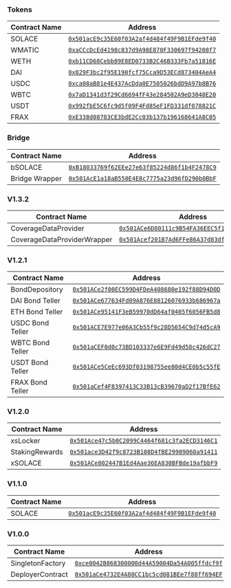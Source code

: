 ### Tokens

| Contract Name                | Address                                      |
|------------------------------|----------------------------------------------|
| SOLACE                       | [`0x501acE9c35E60f03A2af4d484f49F9B1EFde9f40`](https://mumbai.polygonscan.com/address/0x501acE9c35E60f03A2af4d484f49F9B1EFde9f40) |
| WMATIC                       | [`0xaCCcDcEd4198c837d9A98E870F330697f94208f7`](https://mumbai.polygonscan.com/address/0xaCCcDcEd4198c837d9A98E870F330697f94208f7)
| WETH                         | [`0xb11CD68Cebb89E8ED0733B2C46B333Fb7a51816E`](https://mumbai.polygonscan.com/address/0xb11CD68Cebb89E8ED0733B2C46B333Fb7a51816E)
| DAI                          | [`0x829F3bc2f95E190fcf75Cca9D53ECd873404AeA4`](https://mumbai.polygonscan.com/address/0x829F3bc2f95E190fcf75Cca9D53ECd873404AeA4)
| USDC                         | [`0xca08aB81e4E437AcDda0E7505026bdD9A97b8B76`](https://mumbai.polygonscan.com/address/0xca08aB81e4E437AcDda0E7505026bdD9A97b8B76)
| WBTC                         | [`0x7aD1341d3f29Cd6694fF43e284502A9eD3048E20`](https://mumbai.polygonscan.com/address/0x7aD1341d3f29Cd6694fF43e284502A9eD3048E20)
| USDT                         | [`0x992fbE5C6fc9d5f09F4Fd85eF1FD331df078821C`](https://mumbai.polygonscan.com/address/0x992fbE5C6fc9d5f09F4Fd85eF1FD331df078821C)
| FRAX                         | [`0xE338d08783CE3bdE2Cc03b137b196168641A8C05`](https://mumbai.polygonscan.com/address/0xE338d08783CE3bdE2Cc03b137b196168641A8C05)

### Bridge

| Contract Name                | Address                                      |
|------------------------------|----------------------------------------------|
| bSOLACE                      | [`0xB18033769f62EEe27e63f85224d86f1b4F2478C9`](https://mumbai.polygonscan.com/address/0xB18033769f62EEe27e63f85224d86f1b4F2478C9)
| Bridge Wrapper               | [`0x501AcE1a18aB550E4E8c7775a23d96fD290b0BbF`](https://mumbai.polygonscan.com/address/0x501AcE1a18aB550E4E8c7775a23d96fD290b0BbF)

### V1.3.2

| Contract Name                | Address                                      |
|------------------------------|----------------------------------------------|
| CoverageDataProvider         | [`0x501ACe6D80111c9B54FA36EEC5f1B213d7F24770`](https://mumbai.polygonscan.com/address/0x501ACe6D80111c9B54FA36EEC5f1B213d7F24770) |
| CoverageDataProviderWrapper  | [`0x501Acef201B7Ad6FFe86A37d83df757454924aD5`](https://mumbai.polygonscan.com/address/0x501Acef201B7Ad6FFe86A37d83df757454924aD5) |

### V1.2.1

| Contract Name                | Address                                      |
|------------------------------|----------------------------------------------|
| BondDepository               | [`0x501ACe2f00EC599D4FDeA408680e192f88D94D0D`](https://mumbai.polygonscan.com/address/0x501ACe2f00EC599D4FDeA408680e192f88D94D0D) |
| DAI Bond Teller              | [`0x501ACe677634Fd09A876E88126076933b686967a`](https://mumbai.polygonscan.com/address/0x501ACe677634Fd09A876E88126076933b686967a) |
| ETH Bond Teller              | [`0x501ACe95141F3eB59970dD64af0405f6056FB5d8`](https://mumbai.polygonscan.com/address/0x501ACe95141F3eB59970dD64af0405f6056FB5d8) |
| USDC Bond Teller             | [`0x501ACE7E977e06A3Cb55f9c28D5654C9d74d5cA9`](https://mumbai.polygonscan.com/address/0x501ACE7E977e06A3Cb55f9c28D5654C9d74d5cA9) |
| WBTC Bond Teller             | [`0x501aCEF0d0c73BD103337e6E9Fd49d58c426dC27`](https://mumbai.polygonscan.com/address/0x501aCEF0d0c73BD103337e6E9Fd49d58c426dC27) |
| USDT Bond Teller             | [`0x501ACe5CeEc693Df03198755ee80d4CE0b5c55fE`](https://mumbai.polygonscan.com/address/0x501ACe5CeEc693Df03198755ee80d4CE0b5c55fE) |
| FRAX Bond Teller             | [`0x501aCef4F8397413C33B13cB39670aD2f17BfE62`](https://mumbai.polygonscan.com/address/0x501aCef4F8397413C33B13cB39670aD2f17BfE62) |

### V1.2.0

| Contract Name                | Address                                      |
|------------------------------|----------------------------------------------|
| xsLocker                     | [`0x501Ace47c5b0C2099C4464f681c3fa2ECD3146C1`](https://mumbai.polygonscan.com/address/0x501Ace47c5b0C2099C4464f681c3fa2ECD3146C1) |
| StakingRewards               | [`0x501ace3D42f9c8723B108D4fBE29989060a91411`](https://mumbai.polygonscan.com/address/0x501ace3D42f9c8723B108D4fBE29989060a91411) |
| xSOLACE                      | [`0x501ACe802447B1Ed4Aae36EA830BFBde19afbbF9`](https://mumbai.polygonscan.com/address/0x501ACe802447B1Ed4Aae36EA830BFBde19afbbF9) |

### V1.1.0

| Contract Name                | Address                                      |
|------------------------------|----------------------------------------------|
| SOLACE                       | [`0x501acE9c35E60f03A2af4d484f49F9B1EFde9f40`](https://mumbai.polygonscan.com/address/0x501acE9c35E60f03A2af4d484f49F9B1EFde9f40) |

### V1.0.0

| Contract Name                | Address                                      |
|------------------------------|----------------------------------------------|
| SingletonFactory             | [`0xce0042B868300000d44A59004Da54A005ffdcf9f`](https://mumbai.polygonscan.com/address/0xce0042B868300000d44A59004Da54A005ffdcf9f) |
| DeployerContract             | [`0x501aCe4732E4A80CC1bc5cd081BEe7f88ff694EF`](https://mumbai.polygonscan.com/address/0x501aCe4732E4A80CC1bc5cd081BEe7f88ff694EF) |
